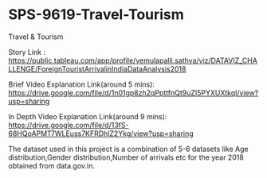 # SPS-9619-Travel-Tourism
Travel &amp; Tourism

Story Link : https://public.tableau.com/app/profile/vemulapalli.sathya/viz/DATAVIZ_CHALLENGE/ForeignTouristArrivalinIndiaDataAnalysis2018

Brief Video Explanation Link(around 5 mins): https://drive.google.com/file/d/1n01gp8zh2qPpttfnQt9uZI5PYXUXtkql/view?usp=sharing

In Depth Video Explanation Link(around 9 mins): https://drive.google.com/file/d/13fS-68HQoAPMT7WLEuss7KFRDhlZ2Ykg/view?usp=sharing

The dataset used in this project is a combination of 5-6 datasets like Age distribution,Gender distribution,Number of arrivals etc for the year 2018 obtained from data.gov.in.
